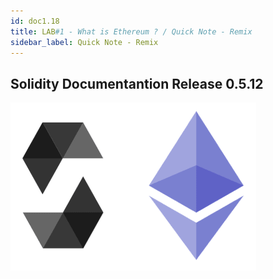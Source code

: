 ```yaml
---
id: doc1.18
title: LAB#1 - What is Ethereum ? / Quick Note - Remix
sidebar_label: Quick Note - Remix
---
```


## Solidity Documentantion Release 0.5.12



[![alt text](.\assets\Imagem18_1.png)](.\assets\solidity.pdf)


